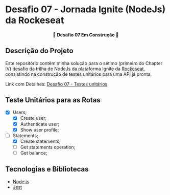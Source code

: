 # Desafio 07 - Jornada Ignite (NodeJs) da Rockeseat

<h4 align="center">
 🚧  Desafio 07 Em Construção  🚧
</h4>

## Descrição do Projeto

Este repositório contêm minha solução para o sétimo (primeiro do Chapter IV) desafio da trilha de NodeJs da plataforma Ignite da [Rockeseat](https://www.rocketseat.com.br/), consistindo na construção de testes unitários para uma API já pronta.

Link com Detalhes: [Desafio 07 - Testes unitários](https://www.notion.so/Desafio-01-Testes-unit-rios-0321db2af07e4b48a85a1e4e360fcd11)

## Teste Unitários para as Rotas

- [x] Users;
  - [x] Create user;
  - [x] Authenticate user;
  - [x] Show user profile;
- [ ] Statements;
  - [x] Create statements;
  - [ ] Get statements operation;
  - [ ] Get balance;

## Tecnologias e Bibliotecas

- [Node.js](https://nodejs.org/)
- [Jest](https://jestjs.io/pt-BR/)
